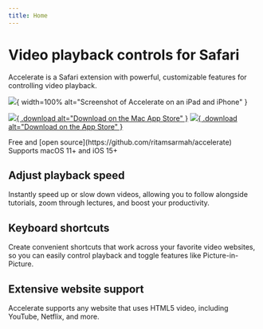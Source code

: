 ```yaml
---
title: Home
---
```


<div id="hero">

# Video playback controls for Safari

Accelerate is a Safari extension with powerful, customizable features for controlling video playback.

![](/images/accelerate/screenshot.png){
  width=100%
  alt="Screenshot of Accelerate on an iPad and iPhone"
}

[![](/images/macappstore-black.svg){
  .download
  alt="Download on the Mac App Store"
}](https://apps.apple.com/app/accelerate-for-safari/id1459809092?mt=12)
[![](/images/appstore-black.svg){
  .download
  alt="Download on the App Store"
}](https://apps.apple.com/app/accelerate-for-safari/id1459809092?mt=8)

<div id="info">
Free and [open source](https://github.com/ritamsarmah/accelerate)
<br>
Supports macOS 11+ and iOS 15+
</div>

</div>

## Adjust playback speed

Instantly speed up or slow down videos, allowing you to follow alongside tutorials, zoom through lectures, and boost your productivity.

## Keyboard shortcuts

Create convenient shortcuts that work across your favorite video websites, so you can easily control playback and toggle features like Picture-in-Picture.

## Extensive website support

Accelerate supports any website that uses HTML5 video, including YouTube, Netflix, and more.
